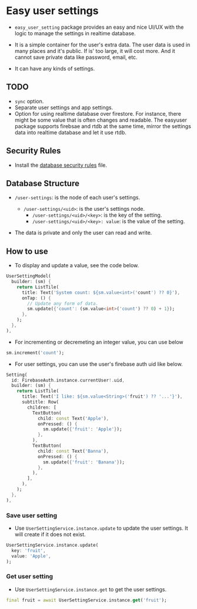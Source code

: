 # Easy user settings

- `easy_user_setting` package provides an easy and nice UI/UX with the logic to manage the settings in realtime database.

- It is a simple container for the user's extra data. The user data is used in many places and it's public. If is' too large, it will cost more. And it cannot save private data like password, email, etc.

- It can have any kinds of settings.


## TODO

- `sync` option.
- Separate user settings and app settings.
- Option for using realtime database over firestore. For instance, there might be some value that is often changes and readable. The easyuser package supports firebsae and rtdb at the same time, mirror the settings data into realtime database and let it use rtdb.

## Security Rules


- Install the [database security rules](../docs/database_security_rules.json) file.


## Database Structure


- `/user-settings`: is the node of each user's settings.
  - `/user-settings/<uid>`: is the user's settings node.
    - `/user-settings/<uid>/<key>`: is the key of the setting.
    - `/user-settings/<uid>/<key>: value`: is the value of the setting.

- The data is private and only the user can read and write.


## How to use

- To display and update a value, see the code below.

```dart
UserSettingModel(
  builder: (sm) {
    return ListTile(
      title: Text('System count: ${sm.value<int>('count') ?? 0}'),
      onTap: () {
        // Update any form of data.
        sm.update({'count': (sm.value<int>('count') ?? 0) + 1});
      },
    );
  },
),
```

- For incrementing or decremeting an integer value, you can use below
```dart
sm.increment('count');
```


- For user settings, you can use the user's firebase auth uid like below.

```dart
Setting(
  id: FirebaseAuth.instance.currentUser!.uid,
  builder: (sm) {
    return ListTile(
      title: Text('I like: ${sm.value<String>('fruit') ?? '...'}'),
      subtitle: Row(
        children: [
          TextButton(
            child: const Text('Apple'),
            onPressed: () {
              sm.update({'fruit': 'Apple'});
            },
          ),
          TextButton(
            child: const Text('Banna'),
            onPressed: () {
              sm.update({'fruit': 'Banana'});
            },
          ),
        ],
      ),
    );
  },
),
```



### Save user setting

- Use `UserSettingService.instance.update` to update the user settings. It will create if it does not exist.

```dart
UserSettingService.instance.update(
  key: 'fruit',
  value: 'Apple',
);
```


### Get user setting

- Use `UserSettingService.instance.get` to get the user settings.

```dart
final fruit = await UserSettingService.instance.get('fruit');
```
